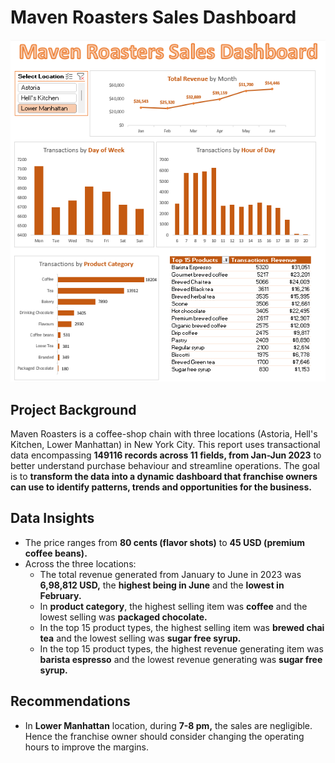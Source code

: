 # Maven Roasters Sales Dashboard
![dashboard](dashboard.png)
## Project Background
Maven Roasters is a coffee-shop chain with three locations (Astoria, Hell's Kitchen, Lower Manhattan) in New York City. This report uses transactional data encompassing **149116 records across 11 fields, from Jan-Jun 2023** to better understand purchase behaviour and streamline operations. The goal is to **transform the data into a dynamic dashboard that franchise owners can use to identify patterns, trends and opportunities for the business.**   
## Data Insights
* The price ranges from **80 cents (flavor shots)** to **45 USD (premium coffee beans).**
* Across the three locations:
  - The total revenue generated from January to June in 2023 was **6,98,812 USD,** the **highest being in June** and the **lowest in February.**
  - In **product category**, the highest selling item was **coffee** and the lowest selling was **packaged chocolate.**
  - In the top 15 product types, the highest selling item was **brewed chai tea** and the lowest selling was **sugar free syrup.**
  - In the top 15 product types, the highest revenue generating item was **barista espresso** and the lowest revenue generating was **sugar free syrup.**
## Recommendations
* In **Lower Manhattan** location, during **7-8 pm,** the sales are negligible. Hence the franchise owner should consider changing the operating hours to improve the margins.
